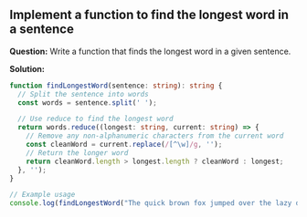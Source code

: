 ## Implement a function to find the longest word in a sentence

**Question:** Write a function that finds the longest word in a given sentence.

**Solution:**
```typescript
function findLongestWord(sentence: string): string {
  // Split the sentence into words
  const words = sentence.split(' ');

  // Use reduce to find the longest word
  return words.reduce((longest: string, current: string) => {
    // Remove any non-alphanumeric characters from the current word
    const cleanWord = current.replace(/[^\w]/g, '');
    // Return the longer word
    return cleanWord.length > longest.length ? cleanWord : longest;
  }, '');
}

// Example usage
console.log(findLongestWord("The quick brown fox jumped over the lazy dog")); // Output: "jumped"
